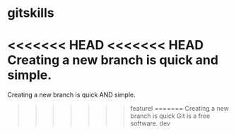 # gitskills
<<<<<<< HEAD
<<<<<<< HEAD
Creating a new branch is quick and simple.
=======
Creating a new branch is quick AND simple.
>>>>>>> featurel
=======
Creating a new branch is quick
Git is a free software.
>>>>>>> dev
